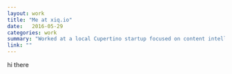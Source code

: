 ```yaml
---
layout: work
title: "Me at xiq.io"
date:   2016-05-29
categories: work
summary: "Worked at a local Cupertino startup focused on content intelligence."
link: ""
---
```

hi there